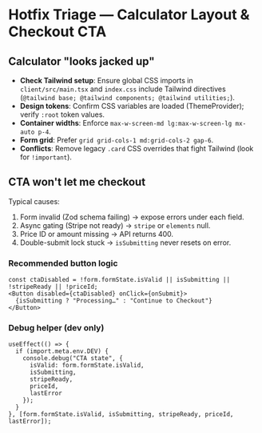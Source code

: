 # Hotfix Triage — Calculator Layout & Checkout CTA

## Calculator "looks jacked up"
- **Check Tailwind setup**: Ensure global CSS imports in `client/src/main.tsx` and `index.css` include Tailwind directives (`@tailwind base; @tailwind components; @tailwind utilities;`).  
- **Design tokens**: Confirm CSS variables are loaded (ThemeProvider); verify `:root` token values.  
- **Container widths**: Enforce `max-w-screen-md lg:max-w-screen-lg mx-auto p-4`.  
- **Form grid**: Prefer `grid grid-cols-1 md:grid-cols-2 gap-6`.  
- **Conflicts**: Remove legacy `.card` CSS overrides that fight Tailwind (look for `!important`).

## CTA won't let me checkout
Typical causes:
1) Form invalid (Zod schema failing) → expose errors under each field.  
2) Async gating (Stripe not ready) → `stripe` or `elements` null.  
3) Price ID or amount missing → API returns 400.  
4) Double-submit lock stuck → `isSubmitting` never resets on error.

### Recommended button logic
```tsx
const ctaDisabled = !form.formState.isValid || isSubmitting || !stripeReady || !priceId;
<Button disabled={ctaDisabled} onClick={onSubmit}>
  {isSubmitting ? "Processing…" : "Continue to Checkout"}
</Button>
```

### Debug helper (dev only)
```tsx
useEffect(() => {
  if (import.meta.env.DEV) {
    console.debug("CTA state", {
      isValid: form.formState.isValid,
      isSubmitting,
      stripeReady,
      priceId,
      lastError
    });
  }
}, [form.formState.isValid, isSubmitting, stripeReady, priceId, lastError]);
```
